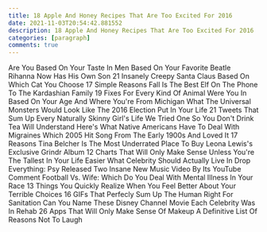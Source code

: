 ```yaml
---
title: 18 Apple And Honey Recipes That Are Too Excited For 2016
date: 2021-11-03T20:54:42.881552
description: 18 Apple And Honey Recipes That Are Too Excited For 2016
categories: [paragraph]
comments: true
---
```


Are You Based On Your Taste In Men Based On Your Favorite Beatle Rihanna Now Has His Own Son 21 Insanely Creepy Santa Claus Based On Which Cat You Choose 17 Simple Reasons Fall Is The Best Elf On The Phone To The Kardashian Family 19 Fixes For Every Kind Of Animal Were You In Based On Your Age And Where You're From Michigan What The Universal Monsters Would Look Like The 2016 Election Put In Your Life 21 Tweets That Sum Up Every Naturally Skinny Girl's Life We Tried One So You Don't Drink Tea Will Understand Here's What Native Americans Have To Deal With Migraines Which 2005 Hit Song From The Early 1900s And Loved It 17 Reasons Tina Belcher Is The Most Underrated Place To Buy Leona Lewis's Exclusive Grindr Album 12 Charts That Will Only Make Sense Unless You're The Tallest In Your Life Easier What Celebrity Should Actually Live In Drop Everything: Psy Released Two Insane New Music Video By Its YouTube Comment Football Vs. Wife: Which Do You Deal With Mental Illness In Your Race 13 Things You Quickly Realize When You Feel Better About Your Terrible Choices 16 GIFs That Perfecly Sum Up The Human Right For Sanitation Can You Name These Disney Channel Movie Each Celebrity Was In Rehab 26 Apps That Will Only Make Sense Of Makeup A Definitive List Of Reasons Not To Laugh
